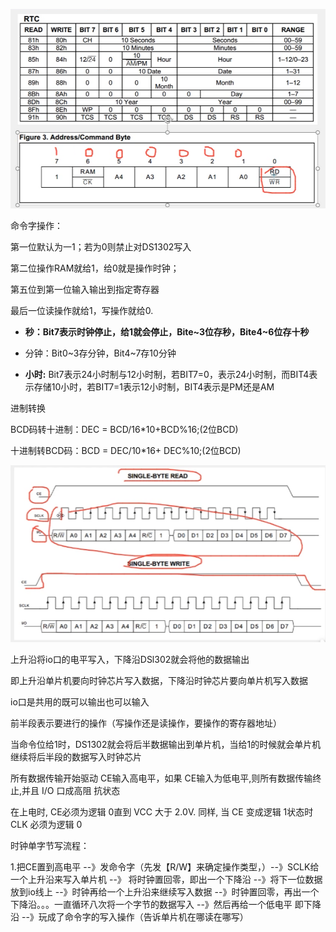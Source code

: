 ![Alt Text](img\Snipaste_2024-10-16_21-57-44.png)

命令字操作：

第一位默认为一1；若为0则禁止对DS1302写入

第二位操作RAM就给1，给0就是操作时钟；

第五位到第一位输入输出到指定寄存器

最后一位读操作就给1，写操作就给0.

- **秒：Bit7表示时钟停止，给1就会停止，Bite~3位存秒，Bite4~6位存十秒**

- 分钟：Bit0~3存分钟，Bit4~7存10分钟

- **小时:**  Bit7表示24小时制与12小时制，若BIT7=0，表示24小时制，而BIT4表示存储10小时，若BIT7=1表示12小时制，BIT4表示是PM还是AM

进制转换

BCD码转十进制：DEC = BCD/16*10+BCD%16;(2位BCD)

十进制转BCD码：BCD = DEC/10*16+ DEC%10;(2位BCD)

![](img\Snipaste_2024-10-16_23-08-28.png)

上升沿将io口的电平写入，下降沿DSl302就会将他的数据输出

即上升沿单片机要向时钟芯片写入数据，下降沿时钟芯片要向单片机写入数据

io口是共用的既可以输出也可以输入

前半段表示要进行的操作（写操作还是读操作，要操作的寄存器地址）

当命令位给1时，DS1302就会将后半数据输出到单片机，当给1的时候就会单片机继续将后半段的数据写入时钟芯片

所有数据传输开始驱动 CE输入高电平，如果 CE输入为低电平,则所有数据传输终止,并且 I/O 口成高阻 抗状态

在上电时, CE必须为逻辑 0直到 VCC 大于 2.0V. 同样,  当 CE 变成逻辑 1状态时CLK 必须为逻辑 0

时钟单字节写流程：

1.把CE置到高电平 --》发命令字（先发【R/W】来确定操作类型，）--》SCLK给一个上升沿来写入单片机 --》 将时钟置回零，即出一个下降沿 --》将下一位数据放到io线上 --》时钟再给一个上升沿来继续写入数据 --》时钟置回零，再出一个下降沿。。。一直循环八次将一个字节的数据写入 --》然后再给一个低电平 即下降沿 --》玩成了命令字的写入操作（告诉单片机在哪读在哪写）

